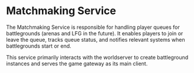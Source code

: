 # Matchmaking Service

The Matchmaking Service is responsible for handling player queues for battlegrounds (arenas and LFG in the future). It enables players to join or leave the queue, tracks queue status, and notifies relevant systems when battlegrounds start or end.

This service primarily interacts with the worldserver to create battleground instances and serves the game gateway as its main client.